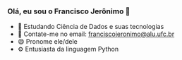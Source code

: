 ### Olá, eu sou o Francisco Jerônimo 👋

- 🌱 Estudando Ciência de Dados e suas tecnologias
- 📧 Contate-me no email: franciscojeronimo@alu.ufc.br
- 😄 Pronome ele/dele
- ⚙️ Entusiasta da linguagem Python
